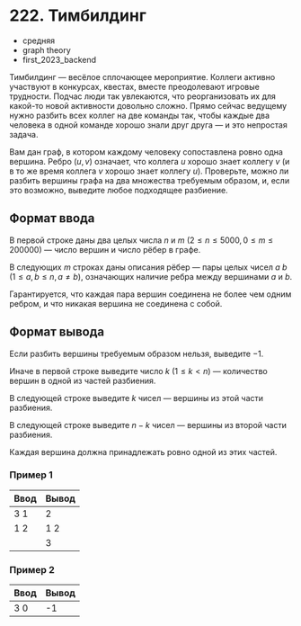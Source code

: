 # 222. Тимбилдинг

- средняя
- graph theory
- first\_2023\_backend

Тимбилдинг — весёлое сплочающее мероприятие. Коллеги активно участвуют в конкурсах, квестах, вместе преодолевают игровые трудности. Подчас люди так увлекаются, что реорганизовать их для какой-то новой активности довольно сложно. Прямо сейчас ведущему нужно разбить всех коллег на две команды так, чтобы каждые два человека в одной команде хорошо знали друг друга — и это непростая задача.

Вам дан граф, в котором каждому человеку сопоставлена ровно одна вершина. Ребро $(u, v)$ означает, что коллега $u$ хорошо знает коллегу $v$ (и в то же время коллега $v$ хорошо знает коллегу $u$). Проверьте, можно ли разбить вершины графа на два множества требуемым образом, и, если это возможно, выведите любое подходящее разбиение.

## Формат ввода

В первой строке даны два целых числа $n$ и $m$ $(2 \le n \le 5000, 0 \le m \le 200000)$ — число вершин и число рёбер в графе.

В следующих $m$ строках даны описания рёбер — пары целых чисел $a$ $b$ $(1 \le a, b \le n, a \ne b)$, означающих наличие ребра между вершинами $a$ и $b$.

Гарантируется, что каждая пара вершин соединена не более чем одним ребром, и что никакая вершина не соединена с собой.

## Формат вывода

Если разбить вершины требуемым образом нельзя, выведите $-1$.

Иначе в первой строке выведите число $k$ $(1 \le k \lt n)$ — количество вершин в одной из частей разбиения.

В следующей строке выведите $k$ чисел — вершины из этой части разбиения.

В следующей строке выведите $n - k$ чисел — вершины из второй части разбиения.

Каждая вершина должна принадлежать ровно одной из этих частей.

### Пример 1

Ввод | Вывод
-----|------
3 1  | 2
1 2  | 1 2
|    | 3

### Пример 2

Ввод | Вывод
-----|------
3 0  | -1
